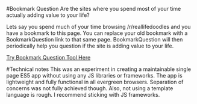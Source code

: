 #Bookmark Question
Are the sites where you spend most of your time actually adding value to your life?

Lets say you spend much of your time browsing /r/reallifedoodles and you have a bookmark to this page. You can replace your old bookmark with a BookmarkQuestion link to that same page. BookmarkQuestion will then periodically help you question if the site is adding value to your life.

[Try Bookmark Question Tool Here](http://bookmarkquestion.github.io)

#Technical notes
This was an experiment in creating a maintainable single page ES5 app without using any JS libraries or frameworks. The app is lightweight and fully functional in all evergreen browsers. Separation of concerns was not fully achieved though. Also, not using a template language is rough. I recommend sticking with JS frameworks.

